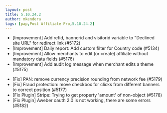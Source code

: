 ```yaml
---
layout: post
title: 5.10.24.2
author: mkendera
tags: [pap,Post Affiliate Pro,5.10.24.2]
---
```


- [Improvement] Add refid, bannerid and visitorid variable to "Declined site URL" for redirect link (#5172)
- [Improvement] Daily report: Add custom filter for Country code (#5134)
- [Improvement] Allow merchants to edit (or create) affiliate without mandatory data fields (#5176)
- [Improvement] Add audit log message when merchant edits a theme (#5175)

<!--more-->

- [Fix] PAN: remove currency precision rounding from network fee (#5179)
- [Fix] Fraud protection: move checkbox for clicks from different banners to correct position (#5177)
- [Fix Plugin] Stripe: Trying to get property 'amount' of non-object (#5178)
- [Fix Plugin] Aweber oauth 2.0 is not working, there are some errors (#5182)
